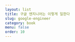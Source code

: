```yaml
---
layout: list
title: 구글 엔지니어는 이렇게 일한다
slug: google-engineer
category: book
menu: false
order: 10
---
```

